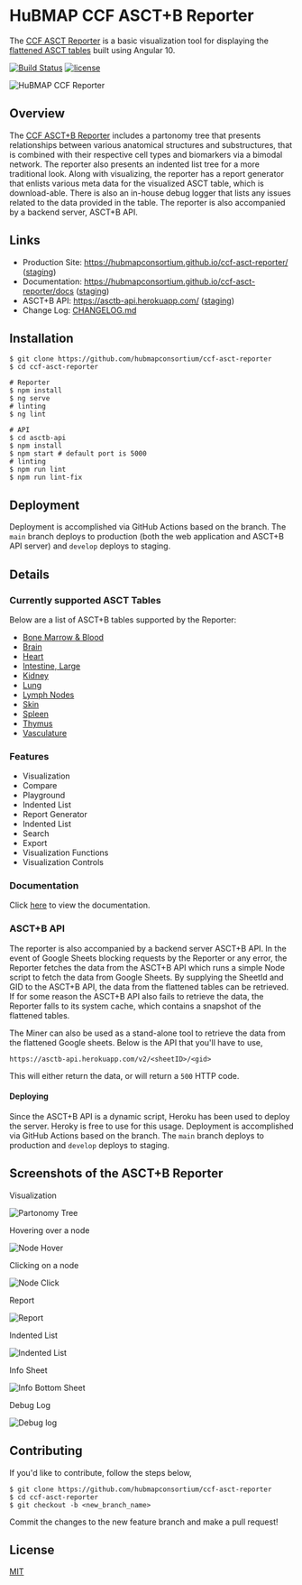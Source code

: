 # HuBMAP CCF ASCT+B Reporter

The [CCF ASCT Reporter](https://hubmapconsortium.github.io/ccf-asct-reporter/) is a basic visualization tool for displaying the [flattened ASCT tables](https://docs.google.com/spreadsheets/u/1/d/1F7D0y7pNPVIR3W4LjjtIMGg7rKTOxwyjVKzS-iiffz4/edit#gid=2034682742) built using Angular 10.

[![Build Status](https://img.shields.io/badge/build-passing-brightgreen)](https://github.com/hubmapconsortium/ccf-asct-reporter)
[![license](https://img.shields.io/github/license/hrishikeshpaul/portfolio-template?style=flat&logo=appveyor)](https://github.com/hubmapconsortium/ccf-asct-reporter/blob/master/LICENSE)

![HuBMAP CCF Reporter](projects/v2/src/assets/github_logo.png)

## Overview

The [CCF ASCT+B Reporter](https://hubmapconsortium.github.io/ccf-asct-reporter/) includes a partonomy tree that presents relationships between various anatomical structures and substructures, that is combined with their respective cell types and biomarkers via a bimodal network. The reporter also presents an indented list tree for a more traditional look. Along with visualizing, the reporter has a report generator that enlists various meta data for the visualized ASCT table, which is download-able. There is also an in-house debug logger that lists any issues related to the data provided in the table. The reporter is also accompanied by a backend server, ASCT+B API.

## Links

- Production Site: <https://hubmapconsortium.github.io/ccf-asct-reporter/> ([staging](https://ccf-asct-reporter.netlify.app))
- Documentation: <https://hubmapconsortium.github.io/ccf-asct-reporter/docs> ([staging](https://ccf-asct-reporter.netlify.app/docs))
- ASCT+B API: <https://asctb-api.herokuapp.com/> ([staging](https://asctb-api--staging.herokuapp.com/))
- Change Log: [CHANGELOG.md](CHANGELOG.md)

## Installation

```shell
$ git clone https://github.com/hubmapconsortium/ccf-asct-reporter
$ cd ccf-asct-reporter

# Reporter
$ npm install
$ ng serve
# linting
$ ng lint

# API
$ cd asctb-api
$ npm install
$ npm start # default port is 5000
# linting
$ npm run lint
$ npm run lint-fix
```

## Deployment

Deployment is accomplished via GitHub Actions based on the branch. The `main` branch deploys to production (both the web application and ASCT+B API server) and `develop` deploys to staging.

## Details

### Currently supported ASCT Tables

Below are a list of ASCT+B tables supported by the Reporter:

- [Bone Marrow & Blood](https://docs.google.com/spreadsheets/d/1F7D0y7pNPVIR3W4LjjtIMGg7rKTOxwyjVKzS-iiffz4/edit#gid=1852470103)
- [Brain](https://docs.google.com/spreadsheets/d/1F7D0y7pNPVIR3W4LjjtIMGg7rKTOxwyjVKzS-iiffz4/edit#gid=345174398)
- [Heart](https://docs.google.com/spreadsheets/d/1F7D0y7pNPVIR3W4LjjtIMGg7rKTOxwyjVKzS-iiffz4/edit#gid=1240281363)
- [Intestine, Large](https://docs.google.com/spreadsheets/d/1F7D0y7pNPVIR3W4LjjtIMGg7rKTOxwyjVKzS-iiffz4/edit#gid=1687995716)
- [Kidney](https://docs.google.com/spreadsheets/d/1F7D0y7pNPVIR3W4LjjtIMGg7rKTOxwyjVKzS-iiffz4/edit#gid=1760639962)
- [Lung](https://docs.google.com/spreadsheets/d/1F7D0y7pNPVIR3W4LjjtIMGg7rKTOxwyjVKzS-iiffz4/edit#gid=1824552484)
- [Lymph Nodes](https://docs.google.com/spreadsheets/d/1F7D0y7pNPVIR3W4LjjtIMGg7rKTOxwyjVKzS-iiffz4/edit#gid=272157091)
- [Skin](https://docs.google.com/spreadsheets/d/1F7D0y7pNPVIR3W4LjjtIMGg7rKTOxwyjVKzS-iiffz4/edit#gid=104836770)
- [Spleen](https://docs.google.com/spreadsheets/d/1F7D0y7pNPVIR3W4LjjtIMGg7rKTOxwyjVKzS-iiffz4/edit#gid=22580074)
- [Thymus](https://docs.google.com/spreadsheets/d/1F7D0y7pNPVIR3W4LjjtIMGg7rKTOxwyjVKzS-iiffz4/edit#gid=314238819)
- [Vasculature](https://docs.google.com/spreadsheets/d/1F7D0y7pNPVIR3W4LjjtIMGg7rKTOxwyjVKzS-iiffz4/edit#gid=1896956438)

### Features

- Visualization
- Compare
- Playground
- Indented List
- Report Generator
- Indented List
- Search
- Export
- Visualization Functions
- Visualization Controls

### Documentation

Click [here](https://ccf-asct-reporter.netlify.app/docs) to view the documentation.

### ASCT+B API

The reporter is also accompanied by a backend server ASCT+B API. In the event of Google Sheets blocking requests by the Reporter or any error, the Reporter fetches the data from the ASCT+B API which runs a simple Node script to fetch the data from Google Sheets. By supplying the SheetId and GID to the ASCT+B API, the data from the flattened tables can be retrieved. If for some reason the ASCT+B API also fails to retrieve the data, the Reporter falls to its system cache, which contains a snapshot of the flattened tables.

The Miner can also be used as a stand-alone tool to retrieve the data from the flattened Google sheets. Below is the API that you'll have to use,

```
https://asctb-api.herokuapp.com/v2/<sheetID>/<gid>
```

This will either return the data, or will return a `500` HTTP code.

#### Deploying

Since the ASCT+B API is a dynamic script, Heroku has been used to deploy the server. Heroky is free to use for this usage. Deployment is accomplished via GitHub Actions based on the branch. The `main` branch deploys to production and `develop` deploys to staging.

## Screenshots of the ASCT+B Reporter

Visualization

![Partonomy Tree](projects/v2/src/assets/snippets/vis.png)


Hovering over a node

![Node Hover](projects/v2/src/assets/snippets/hover.png)


Clicking on a node

![Node Click](projects/v2/src/assets/snippets/hover.png)


Report

![Report](projects/v2/src/assets/snippets/report.png)


Indented List

![Indented List](projects/v2/src/assets/snippets/il.png)


Info Sheet

![Info Bottom Sheet](projects/v2/src/assets/snippets/bottom.png)


Debug Log

![Debug log](projects/v2/src/assets/snippets/debug.png)

## Contributing

If you'd like to contribute, follow the steps below,
```shell
$ git clone https://github.com/hubmapconsortium/ccf-asct-reporter
$ cd ccf-asct-reporter
$ git checkout -b <new_branch_name>
```

Commit the changes to the new feature branch and make a pull request!

## License
[MIT](https://choosealicense.com/licenses/mit/)
